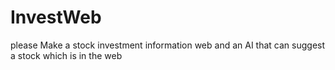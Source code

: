 # InvestWeb
please Make a stock investment information web and an AI that can suggest a stock which is in the web
